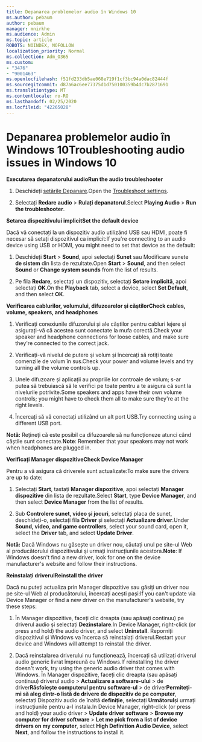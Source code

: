 ```yaml
---
title: Depanarea problemelor audio în Windows 10
ms.author: pebaum
author: pebaum
manager: mnirkhe
ms.audience: Admin
ms.topic: article
ROBOTS: NOINDEX, NOFOLLOW
localization_priority: Normal
ms.collection: Adm_O365
ms.custom:
- "3476"
- "9001463"
ms.openlocfilehash: f51fd233db5ae068e719f1cf3bc94a0dac82444f
ms.sourcegitcommit: d87a6ac6ee77375d1d750100359b4dc7b2871691
ms.translationtype: MT
ms.contentlocale: ro-RO
ms.lasthandoff: 02/25/2020
ms.locfileid: "42265028"
---
```

# <a name="troubleshooting-audio-issues-in-windows-10"></a><span data-ttu-id="f4390-102">Depanarea problemelor audio în Windows 10</span><span class="sxs-lookup"><span data-stu-id="f4390-102">Troubleshooting audio issues in Windows 10</span></span>

<span data-ttu-id="f4390-103">**Executarea depanatorului audio**</span><span class="sxs-lookup"><span data-stu-id="f4390-103">**Run the audio troubleshooter**</span></span>

1.  <span data-ttu-id="f4390-104">Deschideți [setările Depanare](ms-settings:troubleshoot).</span><span class="sxs-lookup"><span data-stu-id="f4390-104">Open the [Troubleshoot settings](ms-settings:troubleshoot).</span></span>

2.  <span data-ttu-id="f4390-105">Selectați **Redare audio** > **Rulați depanatorul**.</span><span class="sxs-lookup"><span data-stu-id="f4390-105">Select **Playing Audio** > **Run the troubleshooter**.</span></span>

<span data-ttu-id="f4390-106">**Setarea dispozitivului implicit**</span><span class="sxs-lookup"><span data-stu-id="f4390-106">**Set the default device**</span></span>

<span data-ttu-id="f4390-107">Dacă vă conectați la un dispozitiv audio utilizând USB sau HDMI, poate fi necesar să setați dispozitivul ca implicit:</span><span class="sxs-lookup"><span data-stu-id="f4390-107">If you're connecting to an audio device using USB or HDMI, you might need to set that device as the default:</span></span>

1. <span data-ttu-id="f4390-108">Deschideți **Start** > **Sound**, apoi selectați **Sunet** sau Modificare sunete **de sistem** din lista de rezultate.</span><span class="sxs-lookup"><span data-stu-id="f4390-108">Open **Start** > **Sound**, and then select **Sound** or **Change system sounds** from the list of results.</span></span>

2.  <span data-ttu-id="f4390-109">Pe fila **Redare,** selectați un dispozitiv, selectați **Setare implicită**, apoi selectați **OK**.</span><span class="sxs-lookup"><span data-stu-id="f4390-109">On the **Playback** tab, select a device, select **Set Default**, and then select **OK**.</span></span>

<span data-ttu-id="f4390-110">**Verificarea cablurilor, volumului, difuzoarelor și căștilor**</span><span class="sxs-lookup"><span data-stu-id="f4390-110">**Check cables, volume, speakers, and headphones**</span></span>

1. <span data-ttu-id="f4390-111">Verificați conexiunile difuzorului și ale căștilor pentru cabluri lejere și asigurați-vă că acestea sunt conectate la mufa corectă.</span><span class="sxs-lookup"><span data-stu-id="f4390-111">Check your speaker and headphone connections for loose cables, and make sure they're connected to the correct jack.</span></span>

2. <span data-ttu-id="f4390-112">Verificați-vă nivelul de putere și volum și încercați să rotiți toate comenzile de volum în sus.</span><span class="sxs-lookup"><span data-stu-id="f4390-112">Check your power and volume levels and try turning all the volume controls up.</span></span>

3. <span data-ttu-id="f4390-113">Unele difuzoare și aplicații au propriile lor controale de volum; s-ar putea să trebuiască să le verifici pe toate pentru a te asigura că sunt la nivelurile potrivite.</span><span class="sxs-lookup"><span data-stu-id="f4390-113">Some speakers and apps have their own volume controls; you might have to check them all to make sure they're at the right levels.</span></span>

4. <span data-ttu-id="f4390-114">Încercați să vă conectați utilizând un alt port USB.</span><span class="sxs-lookup"><span data-stu-id="f4390-114">Try connecting using a different USB port.</span></span>

<span data-ttu-id="f4390-115">**Notă:** Rețineți că este posibil ca difuzoarele să nu funcționeze atunci când căștile sunt conectate.</span><span class="sxs-lookup"><span data-stu-id="f4390-115">**Note**: Remember that your speakers may not work when headphones are plugged in.</span></span>

<span data-ttu-id="f4390-116">**Verificați Manager dispozitive**</span><span class="sxs-lookup"><span data-stu-id="f4390-116">**Check Device Manager**</span></span>

<span data-ttu-id="f4390-117">Pentru a vă asigura că driverele sunt actualizate:</span><span class="sxs-lookup"><span data-stu-id="f4390-117">To make sure the drivers are up to date:</span></span>

1. <span data-ttu-id="f4390-118">Selectați **Start**, tastați **Manager dispozitive**, apoi selectați **Manager dispozitive** din lista de rezultate.</span><span class="sxs-lookup"><span data-stu-id="f4390-118">Select **Start**, type **Device Manager**, and then select **Device Manager** from the list of results.</span></span>

2. <span data-ttu-id="f4390-119">Sub **Controlere sunet, video și jocuri**, selectați placa de sunet, deschideți-o, selectați fila **Driver** și selectați **Actualizare driver**.</span><span class="sxs-lookup"><span data-stu-id="f4390-119">Under **Sound, video, and game controllers**, select your sound card, open it, select the **Driver** tab, and select **Update Driver**.</span></span>

<span data-ttu-id="f4390-120">**Notă:** Dacă Windows nu găsește un driver nou, căutați unul pe site-ul Web al producătorului dispozitivului și urmați instrucțiunile acestora.</span><span class="sxs-lookup"><span data-stu-id="f4390-120">**Note**: If Windows doesn't find a new driver, look for one on the device manufacturer's website and follow their instructions.</span></span>

<span data-ttu-id="f4390-121">**Reinstalați driverul**</span><span class="sxs-lookup"><span data-stu-id="f4390-121">**Reinstall the driver**</span></span>

<span data-ttu-id="f4390-122">Dacă nu puteți actualiza prin Manager dispozitive sau găsiți un driver nou pe site-ul Web al producătorului, încercați acești pași:</span><span class="sxs-lookup"><span data-stu-id="f4390-122">If you can't update via Device Manager or find a new driver on the manufacturer's website, try these steps:</span></span>

1. <span data-ttu-id="f4390-123">În Manager dispozitive, faceți clic dreapta (sau apăsați continuu) pe driverul audio și selectați **Dezinstalare**.</span><span class="sxs-lookup"><span data-stu-id="f4390-123">In Device Manager, right-click (or press and hold) the audio driver, and select **Uninstall**.</span></span> <span data-ttu-id="f4390-124">Reporniți dispozitivul și Windows va încerca să reinstalați driverul.</span><span class="sxs-lookup"><span data-stu-id="f4390-124">Restart your device and Windows will attempt to reinstall the driver.</span></span>

2. <span data-ttu-id="f4390-125">Dacă reinstalarea driverului nu funcționează, încercați să utilizați driverul audio generic livrat împreună cu Windows.</span><span class="sxs-lookup"><span data-stu-id="f4390-125">If reinstalling the driver doesn't work, try using the generic audio driver that comes with Windows.</span></span> <span data-ttu-id="f4390-126">În Manager dispozitive, faceți clic dreapta (sau apăsați continuu) driverul audio > **Actualizare a software-ului** > de driver**Răsfoiește computerul pentru software-ul** > de driver**Permiteți-mi să aleg dintr-o listă de drivere de dispozitiv de pe computer**, selectați Dispozitiv audio de înaltă **definiție**, selectați **Următorul**și urmați instrucțiunile pentru a-l instala.</span><span class="sxs-lookup"><span data-stu-id="f4390-126">In Device Manager, right-click (or press and hold) your audio driver > **Update driver software** > **Browse my computer for driver software** > **Let me pick from a list of device drivers on my computer**, select **High Definition Audio Device**, select **Next**, and follow the instructions to install it.</span></span>
